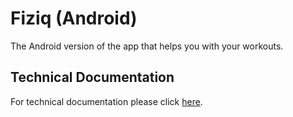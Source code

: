 # Fiziq (Android)
The Android version of the app that helps you with your workouts.

## Technical Documentation
For technical documentation please click [here](doc/README.md).
